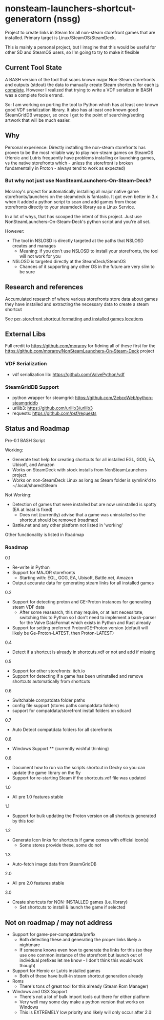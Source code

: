 # nonsteam-launchers-shortcut-generatorn (nssg)
Project to create links in Steam for all non-steam storefront games that are installed.  Primary target is Linux/SteamOS/SteamDeck.

This is mainly a personal project, but I imagine that this would be useful for other SD and SteamOS users, so I'm going to try to make it flexible

## Current Tool State
A BASH version of the tool that scans known major Non-Steam storefronts and outputs (stdout) the data to manually create Steam shortcuts for each [is complete](nssg.sh).  However I realized that trying to write a VDF serializer in BASH was a complete fools errand.

So: I am working on porting the tool to Python which has at least one known good VDF serialization library.  It also has at least one known good SteamGridDB wrapper, so once I get to the point of searching/setting artwork that will be much easier.

## Why
Personal experience: Directly installing the non-steam storefronts has proven to be the most reliable way to play non-steam games on SteamOS (Heroic and Lutris frequently have problems installing or launching games, vs the native storefronts which - unless the storefront is broken fundamentally in Proton - always tend to work as expected)

### But why not just use NonSteamLaunchers-On-Steam-Deck?
Moraroy's project for automatically installing all major native game storefronts/launchers on the steamdeck is fantastic.  It got even better in 3.x when it added a python script to scan and add games from those storefronts directly to your steamdeck library as a Linux Service.

In a lot of whys, that has scooped the intent of this project.  Just use NonSteamLaunchers-On-Steam-Deck's python script and you're all set.

However: 
* The tool in NSLOSD is directly targeted at the paths that NSLOSD creates and manages
  * Meaning: if you don't use NSLOSD to install your storefronts, the tool will not work for you
* NSLOSD is targeted directly at the SteamDeck/SteamOS
  * Chances of it supporting any other OS in the future are very slim to be sure


## Research and references
Accumulated research of where various storefronts store data about games they have installed and extracting the necessary data to create a steam shortcut

See [per-storefront shortcut formatting and installed games locations](docs/non-steam-shortcuts.md)

## External Libs
Full credit to https://github.com/moraroy for fidning all of these first for the https://github.com/moraroy/NonSteamLaunchers-On-Steam-Deck project

### VDF Serialization
* vdf serialization lib: https://github.com/ValvePython/vdf

### SteamGridDB Support
* python wrapper for steamgrid: https://github.com/ZebcoWeb/python-steamgriddb
* urllib3:  https://github.com/urllib3/urllib3
* requests: https://github.com/psf/requests


## Status and Roadmap
Pre-0.1 BASH Script

Working:
* Generate text help for creating shortcuts for all installed EGL, GOG, EA, Ubisoft, and Amazon
* Works on SteamDeck with stock installs from NonSteamLaunchers project
* Works on non-SteamDeck Linux as long as Steam folder is symlink'd to ~/.local/shared/Steam

Not Working:
- Detection of games that were installed but are now uninstalled is spotty (EA at least is fixed)
  - Does not (currently) advise that a game was uninstalled so the shortcut should be removed (roadmap)
- Battle.net and any other platform not listed in 'working'

Other functionality is listed in Roadmap

### Roadmap
0.1
- Re-write in Python
- Support for MAJOR storefronts
  - Starting with: EGL, GOG, EA, Ubisoft, Battle.net, Amazon
- Output accurate data for generating steam links for all installed games

 0.2
- Support for detecting proton and GE-Proton instances for generating steam VDF data
  - After some reasearch, this may require, or at lest necessitate, switching this to Python so I don't need to implement a bash-parser for the Valve DataFormat which exists in Python and Rust already
- Support for setting preferred Proton/GE-Proton version (default will likely be Ge-Proton-LATEST, then Proton-LATEST)

0.4
- Detect if a shortcut is already in shortcuts.vdf or not and add if missing

0.5
- Support for other storefronts: itch.io
- Support for detecting if a game has been uninstalled and remove shortcuts automatically from shortcuts

0.6
- Switchable compatdata folder paths
- config file support (stores paths compatdata folders)
- support for compatdata/storefront install folders on sdcard

0.7
- Auto Detect compatdata folders for all storefronts

0.8
- Windows Support ** (currently wishful thinking)

0.8
- Document how to run via the scripts shortcut in Decky so you can update the game library on the fly
- Support for re-starting Steam if the shortcuts.vdf file was updated

1.0
- All pre 1.0 features stable

1.1
- Support for bulk updating the Proton version on all shortcuts generated by this tool

1.2
- Generate Icon links for shortcuts if game comes with official icon(s)
  - Some stores provide these, some do not

1.3
- Auto-fetch image data from SteamGridDB

2.0
- All pre 2.0 features stable

3.0
- Create shortcuts for NON-INSTALLED games (i.e. library)
  - Set shortcuts to install & launch the game if selected

## Not on roadmap / may not address
- Support for game-per-compatdata/prefix
  - Both detecting these and generating the proper links likely a nightmare
  - If someone knows even how to generate the links for this (so they use one common instance of the storefront but launch out of individual prefixes let me know - I don't think this would work though)
- Support for Heroic or Lutris installed games
  - Both of these have built-in steam shortcut generation already
- Roms
  - There's tons of great tool for this already (Steam Rom Manager)
- Windows and OSX Support
  - There's not a lot of bulk import tools out there for either platform
  - Very well may some day make a python version that works on Windows
  - This is EXTREMELY low priority and likely will only occur after 2.0
